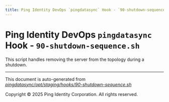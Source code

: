 ```yaml
---
title: Ping Identity DevOps `pingdatasync` Hook - `90-shutdown-sequence.sh`
---
```


# Ping Identity DevOps `pingdatasync` Hook - `90-shutdown-sequence.sh`
 This script handles removing the server from the topology during a shutdown.

---
This document is auto-generated from _[pingdatasync/opt/staging/hooks/90-shutdown-sequence.sh](https://github.com/pingidentity/pingidentity-docker-builds/blob/master/pingdatasync/opt/staging/hooks/90-shutdown-sequence.sh)_

Copyright © 2025 Ping Identity Corporation. All rights reserved.

